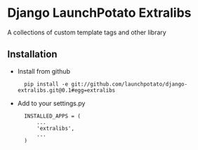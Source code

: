 # Django LaunchPotato Extralibs
A collections of custom template tags and other library

## Installation

- Install from github

		pip install -e git://github.com/launchpotato/django-extralibs.git@0.1#egg=extralibs

- Add to your settings.py 

		INSTALLED_APPS = (
		    ...
		    'extralibs',
		    ...
		)
		
